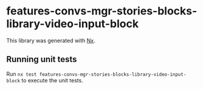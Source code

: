 # features-convs-mgr-stories-blocks-library-video-input-block

This library was generated with [Nx](https://nx.dev).

## Running unit tests

Run `nx test features-convs-mgr-stories-blocks-library-video-input-block` to execute the unit tests.
